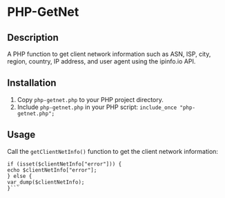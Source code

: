 # PHP-GetNet

## Description
A PHP function to get client network information such as ASN, ISP, city, region, country, IP address, and user agent using the ipinfo.io API.

## Installation
1. Copy `php-getnet.php` to your PHP project directory.
2. Include `php-getnet.php` in your PHP script:
```include_once "php-getnet.php";```

## Usage
Call the `getClientNetInfo()` function to get the client network information:
```$clientNetInfo = getClientNetInfo();
if (isset($clientNetInfo["error"])) {
echo $clientNetInfo["error"];
} else {
var_dump($clientNetInfo);
}```

